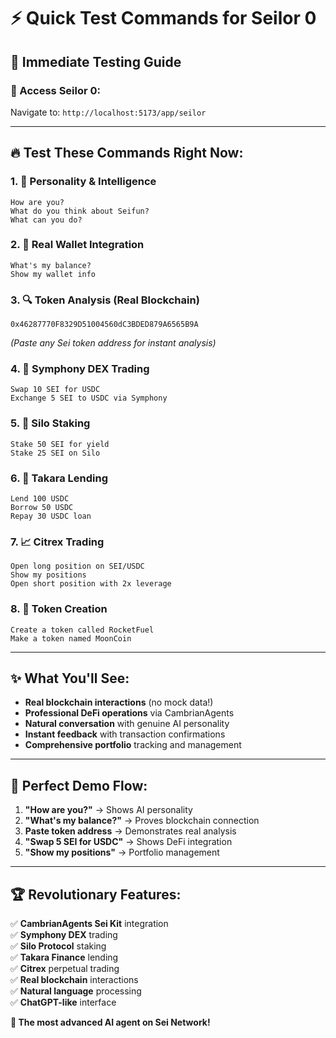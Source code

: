 # ⚡ **Quick Test Commands for Seilor 0**

## 🚀 **Immediate Testing Guide**

### **🎯 Access Seilor 0:**
Navigate to: `http://localhost:5173/app/seilor`

---

## 🔥 **Test These Commands Right Now:**

### **1. 🤖 Personality & Intelligence**
```
How are you?
What do you think about Seifun?
What can you do?
```

### **2. 💼 Real Wallet Integration**
```
What's my balance?
Show my wallet info
```

### **3. 🔍 Token Analysis (Real Blockchain)**
```
0x46287770F8329D51004560dC3BDED879A6565B9A
```
*(Paste any Sei token address for instant analysis)*

### **4. 🚀 Symphony DEX Trading**
```
Swap 10 SEI for USDC
Exchange 5 SEI to USDC via Symphony
```

### **5. 🥩 Silo Staking**
```
Stake 50 SEI for yield
Stake 25 SEI on Silo
```

### **6. 🏦 Takara Lending**
```
Lend 100 USDC
Borrow 50 USDC
Repay 30 USDC loan
```

### **7. 📈 Citrex Trading**
```
Open long position on SEI/USDC
Show my positions
Open short position with 2x leverage
```

### **8. 🎨 Token Creation**
```
Create a token called RocketFuel
Make a token named MoonCoin
```

---

## ✨ **What You'll See:**

- **Real blockchain interactions** (no mock data!)
- **Professional DeFi operations** via CambrianAgents
- **Natural conversation** with genuine AI personality
- **Instant feedback** with transaction confirmations
- **Comprehensive portfolio** tracking and management

---

## 🎯 **Perfect Demo Flow:**

1. **"How are you?"** → Shows AI personality
2. **"What's my balance?"** → Proves blockchain connection  
3. **Paste token address** → Demonstrates real analysis
4. **"Swap 5 SEI for USDC"** → Shows DeFi integration
5. **"Show my positions"** → Portfolio management

---

## 🏆 **Revolutionary Features:**

✅ **CambrianAgents Sei Kit** integration  
✅ **Symphony DEX** trading  
✅ **Silo Protocol** staking  
✅ **Takara Finance** lending  
✅ **Citrex** perpetual trading  
✅ **Real blockchain** interactions  
✅ **Natural language** processing  
✅ **ChatGPT-like** interface  

**🚀 The most advanced AI agent on Sei Network!**